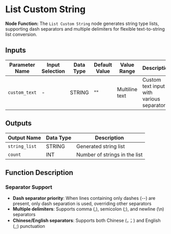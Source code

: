 # List Custom String

**Node Function:** The `List Custom String` node generates string type lists, supporting dash separators and multiple delimiters for flexible text-to-string list conversion.

## Inputs

| Parameter Name | Input Selection | Data Type | Default Value | Value Range | Description |
| -------------- | --------------- | --------- | ------------- | ----------- | ----------- |
| `custom_text` | - | STRING | "" | Multiline text | Custom text input with various separators |

## Outputs

| Output Name | Data Type | Description |
|-------------|-----------|-------------|
| `string_list` | STRING | Generated string list |
| `count` | INT | Number of strings in the list |

## Function Description

### Separator Support
- **Dash separator priority**: When lines containing only dashes (--) are present, only dash separation is used, overriding other separators
- **Multiple delimiters**: Supports comma (,), semicolon (;), and newline (\n) separators
- **Chinese/English separators**: Supports both Chinese (，；) and English (,;) punctuation
